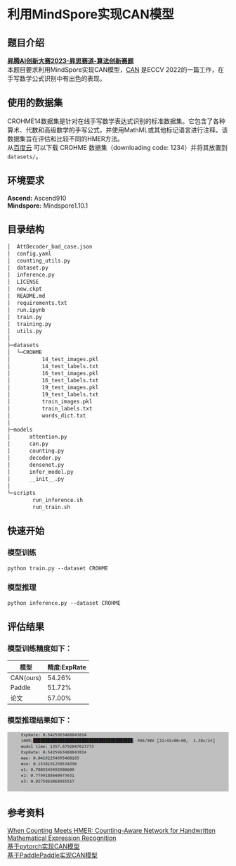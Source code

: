 # 利用MindSpore实现CAN模型

## 题目介绍
[**昇腾AI创新大赛2023-昇思赛道-算法创新赛题**](https://www.hiascend.com/zh/developer/contests/details/7e51ee21cd604773b5b91b974cef30be)
<br>本题目要求利用MindSpore实现CAN模型，[CAN](https://arxiv.org/abs/2207.11463) 是ECCV 2022的一篇工作，在手写数学公式识别中有出色的表现。

## 使用的数据集
CROHME14数据集是针对在线手写数学表达式识别的标准数据集。它包含了各种算术、代数和高级数学的手写公式，并使用MathML或其他标记语言进行注释。该数据集旨在评估和比较不同的HMER方法。
<br>从[百度云](https://pan.baidu.com/s/1qUVQLZh5aPT6d7-m6il6Rg) 可以下载 CROHME 数据集（downloading code: 1234）并将其放置到 ```datasets/```。

## 环境要求
**Ascend:** Ascend910
<br>**Mindspore:** Mindspore1.10.1

## 目录结构
```
│  AttDecoder_bad_case.json
│  config.yaml
│  counting_utils.py
│  dataset.py
│  inference.py
│  LICENSE
│  new.ckpt
│  README.md
│  requirements.txt
│  run.ipynb
│  train.py
│  training.py
│  utils.py
│
├─datasets
│  └─CROHME
│          14_test_images.pkl
│          14_test_labels.txt
│          16_test_images.pkl
│          16_test_labels.txt
│          19_test_images.pkl
│          19_test_labels.txt
│          train_images.pkl
│          train_labels.txt
│          words_dict.txt
│
├─models
│      attention.py
│      can.py
│      counting.py
│      decoder.py
│      densenet.py
│      infer_model.py
│      __init__.py
│
└─scripts
        run_inference.sh
        run_train.sh
```

## 快速开始
### 模型训练
```shell
python train.py --dataset CROHME
```
### 模型推理
```shell
python inference.py --dataset CROHME
```

## 评估结果
### 模型训练精度如下：

| 模型        | 精度:ExpRate |
|-----------|------------|
| CAN(ours) | 54.26%     |
| Paddle    | 51.72%     |
| 论文        | 57.00%     |
### 模型推理结果如下：
![inference_result.png](assets%2Finference_result.png)

## 参考资料
[When Counting Meets HMER: Counting-Aware Network for Handwritten Mathematical Expression Recognition](https://arxiv.org/abs/2207.11463)
<br>[基于pytorch实现CAN模型](https://github.com/LBH1024/CAN)
<br>[基于PaddlePaddle实现CAN模型](https://github.com/PaddlePaddle/PaddleOCR/blob/release/2.6/doc/doc_ch/algorithm_rec_can.md)
